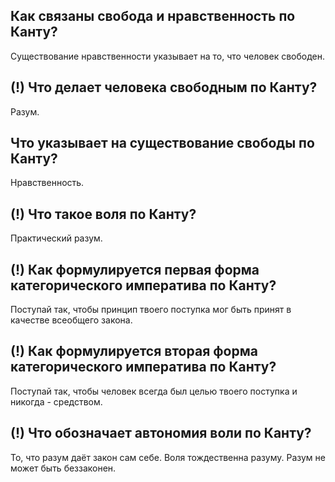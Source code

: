 ## Как связаны свобода и нравственность по Канту?
Существование нравственности указывает на то, что человек свободен.

## (!) Что делает человека свободным по Канту?
Разум.

## Что указывает на существование свободы по Канту?
Нравственность.

## (!) Что такое воля по Канту?
Практический разум.

## (!) Как формулируется первая форма категорического императива по Канту?
Поступай так, чтобы принцип твоего поступка мог быть принят в качестве всеобщего закона.

## (!) Как формулируется вторая форма категорического императива по Канту?
Поступай так, чтобы человек всегда был целью твоего поступка и никогда - средством.

## (!) Что обозначает автономия воли по Канту?
То, что разум даёт закон сам себе.
Воля тождественна разуму.
Разум не может быть беззаконен.

